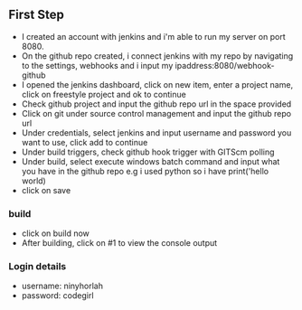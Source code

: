 ## First Step
* I created an account with jenkins and i'm able to run my server on port 8080.
* On the github repo created, i connect jenkins with my repo by navigating to the settings, webhooks and i input my ipaddress:8080/webhook-github 
* I opened the jenkins dashboard, click on new item, enter a project name, click on freestyle project and ok to continue
* Check github project and input the github repo url in the space provided 
* Click on git under source control management and input the github repo url
* Under credentials, select jenkins and input username and password you want to use, click add to continue
* Under build triggers, check github hook trigger with GITScm polling
* Under build, select execute windows batch command and input what you have in the github repo e.g i used python so i have print('hello world)
* click on save

### build
* click on build now
* After building, click on #1 to view the console output

### Login details
* username: ninyhorlah
* password: codegirl